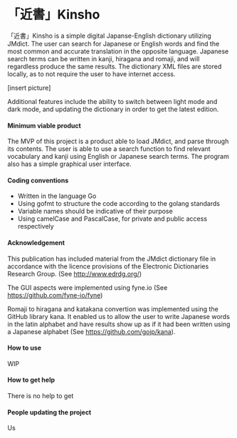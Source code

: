 # 「近書」Kinsho

「近書」Kinsho is a simple digital Japanse-English dictionary utilizing JMdict. The user can search for Japanese or English words and find the most common and accurate translation in the opposite language.
Japanese search terms can be written in kanji, hiragana and romaji, and will regardless produce the same results. The dictionary XML files are stored locally, as to not require the user to have internet access.

[insert picture]

Additional features include the ability to switch between light mode and dark mode, and updating the dictionary in order to get the latest edition.

#### Minimum viable product
The MVP of this project is a product able to load JMdict, and parse through its contents. The user is able to use a search function to find relevant vocabulary and kanji using English or Japanese search terms. The program also has a simple graphical user interface.

#### Coding conventions
- Written in the language Go
- Using gofmt to structure the code according to the golang standards
- Variable names should be indicative of their purpose
- Using camelCase and PascalCase, for private and public access respectively

#### Acknowledgement
This publication has included material from the JMdict dictionary file in accordance with the licence provisions of the Electronic Dictionaries Research Group. (See http://www.edrdg.org/)

The GUI aspects were implemented using fyne<span>.</span>io (See https://github.com/fyne-io/fyne)

Romaji to hiragana and katakana convertion was implemented using the GitHub library kana. It enabled us to allow the user to write Japanese words in the latin alphabet and have results show up as if it had been written using a Japanese alphabet (See https://github.com/gojp/kana). 

#### How to use
WIP

#### How to get help
There is no help to get

#### People updating the project

Us
